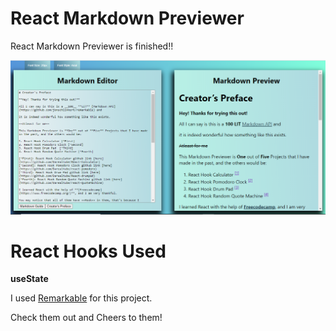 # React Markdown Previewer

React Markdown Previewer is finished!!

![](/src/images/mar.png)

# React Hooks Used

**useState**

I used [Remarkable](https://github.com/jonschlinkert/remarkable) for this project.

Check them out and Cheers to them!

